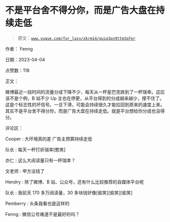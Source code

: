 # 不是平台舍不得分你，而是广告大盘在持续走低

> 原文：[`www.yuque.com/for_lazy/xkrm14/quig3px9ttm3gfer`](https://www.yuque.com/for_lazy/xkrm14/quig3px9ttm3gfer)

作者： Fenng

日期：2023-04-04

点赞数：118

正文：

微博最近一段时间的流量分成下降不少，每天从一杯星巴克跌到了一杯瑞幸。这应该不是个例，B 站不少 Up 主也在停更，从平台得到的分成越来越少，撑不住了。 这是个标志性的坏信号。一旦下滑，可能会持续很久才能拉回到原来的速度上来。 其实不是平台舍不得分你，而是广告大盘在持续走低。就是平台想给你分成也没得分。

评论区：

Cooper : 大环境真的差 广告主预算持续走低

队长 : 每天一杯打折瑞幸[憨笑]

亦仁 : 这么大阅读量只有一杯瑞幸？

文老师 : 甲方没钱了

Hendry : 除了微博、B 站、公众号，还有什么比较推荐的自媒体平台呢

队长 : 我前天 170 多万阅读量，30 多块钱好像[偷笑][偷笑][偷笑]

Pemberry : 头条我看也是这样的

Fenng : 微信公号难道不是最好的吗？

